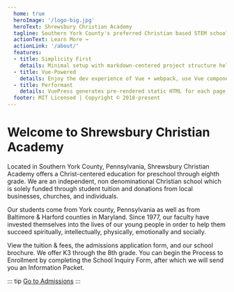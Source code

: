 ```yaml
---
  home: true
  heroImage: '/logo-big.jpg'
  heroText: Shrewsbury Christian Academy 
  tagline: Southern York County's preferred Christian based STEM school
  actionText: Learn More →
  actionLink: '/about/'
  features:
  - title: Simplicity First
    details: Minimal setup with markdown-centered project structure helps you focus on writing.
  - title: Vue-Powered
    details: Enjoy the dev experience of Vue + webpack, use Vue components in markdown, and develop custom themes with Vue.
  - title: Performant
    details: VuePress generates pre-rendered static HTML for each page, and runs as an SPA once a page is loaded.
  footer: MIT Licensed | Copyright © 2018-present
---
```

# Welcome to Shrewsbury Christian Academy
Located in Southern York County, Pennsylvania, Shrewsbury Christian Academy offers a Christ-centered education for preschool through eighth grade. We are an independent, non denominational Christian school which is solely funded through student tuition and donations from local businesses, churches, and individuals.

Our students come from York county, Pennsylvania as well as from Baltimore & Harford counties in Maryland. Since 1977, our faculty have invested themselves into the lives of our young people in order to help them succeed spiritually, intellectually, physically, emotionally and socially.

View the tuition & fees, the admissions application form, and our school brochure. We offer K3 through the 8th grade. You can begin the Process to Enrollment by completing the School Inquiry Form, after which we will send you an Information Packet.

::: tip
  [Go to Admissions](/admissions/)
:::
